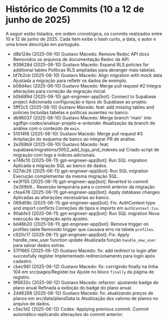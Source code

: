 # Histórico de Commits (10 a 12 de junho de 2025)

A seguir estão listados, em ordem cronológica, os commits realizados entre 10 e 12 de junho de 2025. Cada item exibe o hash curto, a data, o autor e uma breve descrição em português.

- d8b124e (2025-06-10) Gustavo Macedo: Remove Redoc API docs
  Removidos os arquivos de documentação Redoc da API.
- 939628d (2025-06-10) Gustavo Macedo: Expand RLS policies for additional tables
  Políticas RLS ampliadas para abranger mais tabelas.
- bf7b2cb (2025-06-10) Gustavo Macedo: Align migration with mock data
  Ajustada a migração para refletir os dados de exemplo.
- b08d4ec (2025-06-10) Gustavo Macedo: Merge pull request #2
  Integra alterações para correção da migração inicial.
- b0b689d (2025-06-10) gpt-engineer-app[bot]: Connect to Supabase project
  Adicionada configuração e tipos do Supabase ao projeto.
- 5fff2c5 (2025-06-10) Gustavo Macedo: feat: add missing tables and policies
  Incluídas tabelas e políticas ausentes no banco.
- db96037 (2025-06-10) Gustavo Macedo: Merge branch 'main' into xgdfqn-codex/analisar-projeto-e-entender
  Atualização da branch de análise com o conteúdo de `main`.
- 51014f8 (2025-06-10) Gustavo Macedo: Merge pull request #3
  Ampliação do esquema de banco ao integrar PR de análise.
- 2e269b9 (2025-06-10) Gustavo Macedo: feat: supabase/migrations/0002_add_logs_and_indexes.sql
  Criado script de migração com logs e índices adicionais.
- e748c10 (2025-06-11) gpt-engineer-app[bot]: Run SQL migration
  Aplicada a migração SQL ao banco de dados.
- 027dc26 (2025-06-11) gpt-engineer-app[bot]: Run SQL migration
  Execução complementar da mesma migração SQL.
- ee3f155 (2025-06-11) gpt-engineer-app[bot]: Reverted to commit 2e269b9...
  Reversão temporária para o commit anterior da migração.
- cfea476 (2025-06-11) gpt-engineer-app[bot]: Apply database changes
  Aplicadas as alterações necessárias ao banco.
- 069d08c (2025-06-11) gpt-engineer-app[bot]: Fix: AuthContext type and import conflicts
  Correções de tipos e imports em `AuthContext.tsx`.
- 90abfe3 (2025-06-11) gpt-engineer-app[bot]: Run SQL migration
  Nova execução da migração após ajustes.
- bd46b20 (2025-06-11) gpt-engineer-app[bot]: Remove trigger on profiles table
  Removido trigger que causava erro na tabela `profiles`.
- c920c17 (2025-06-11) gpt-engineer-app[bot]: Fix: Apply handle_new_user function update
  Atualizada função `handle_new_user` para salvar dados extras.
- 57f1665 (2025-06-12) Gustavo Macedo: fix: add redirect to login after succesfully register
  Implementado redirecionamento para login após cadastro.
- cbec981 (2025-06-12) Gustavo Macedo: fix: corrigindo finally na linha 104 em src/pages/Register.tsx
  Ajuste no bloco `finally` da página de registro.
- 9f6832c (2025-06-12) Gustavo Macedo: refactor: ajustando badge de plano anual
  Refinada a exibição do badge do plano anual.
- 2d46268 (2025-06-12) Gustavo Macedo: fix: atualizando preços de planos em src/data/plansData.ts
  Atualização dos valores de planos no arquivo de dados.
- c5ec1d2 (2025-06-12) Codex: Applying previous commit.
  Commit automático replicando alterações do commit anterior.
